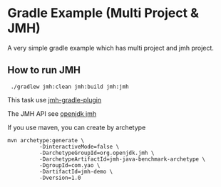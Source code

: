 # Gradle Example (Multi Project & JMH) #

A very simple gradle example which has multi project and jmh project.

## How to run JMH ##

```
 ./gradlew jmh:clean jmh:build jmh:jmh
``` 

This task use [jmh-gradle-plugin](https://github.com/blackboard/jmh-gradle-plugin)

The JMH API see [openjdk jmh](http://openjdk.java.net/projects/code-tools/jmh/)

If you use maven, you can create by archetype

```
mvn archetype:generate \
          -DinteractiveMode=false \
          -DarchetypeGroupId=org.openjdk.jmh \
          -DarchetypeArtifactId=jmh-java-benchmark-archetype \
          -DgroupId=com.yao \
          -DartifactId=jmh-demo \
          -Dversion=1.0
```

